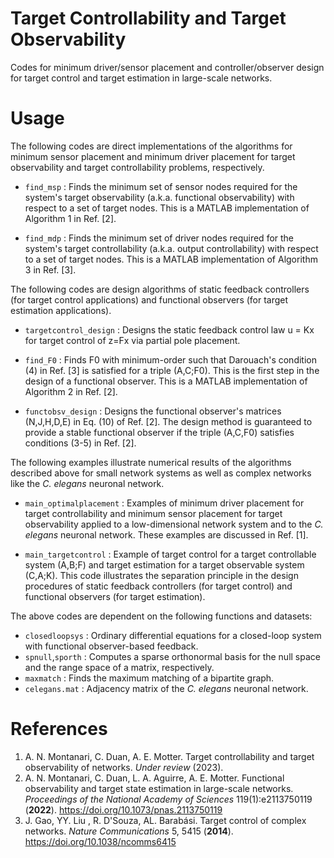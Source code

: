 # Target Controllability and Target Observability
Codes for minimum driver/sensor placement and controller/observer design for target control and target estimation in large-scale networks.


# Usage

The following codes are direct implementations of the algorithms for minimum sensor placement and minimum driver placement for target observability and target controllability problems, respectively.

- `find_msp` : Finds the minimum set of sensor nodes required for the system's target observability (a.k.a. functional observability) with respect to a set of target nodes. This is a MATLAB implementation of Algorithm 1 in Ref. [2].

- `find_mdp` : Finds the minimum set of driver nodes required for the system's target controllability (a.k.a. output controllability) with respect to a set of target nodes. This is a MATLAB implementation of Algorithm 3 in Ref. [3]. 



The following codes are design algorithms of static feedback controllers (for target control applications) and functional observers (for target estimation applications).

- `targetcontrol_design` : Designs the static feedback control law u = Kx for target control of z=Fx via partial pole placement.

- `find_F0` : Finds F0 with minimum-order such that Darouach's condition (4) in Ref. [3] is satisfied for a triple (A,C;F0). This is the first step in the design of a functional observer. This is a MATLAB implementation of Algorithm 2 in Ref. [2].

- `functobsv_design` : Designs the functional observer's matrices (N,J,H,D,E) in Eq. (10) of Ref. [2]. The design method is guaranteed to provide a stable functional observer if the triple (A,C,F0) satisfies conditions (3-5) in Ref. [2].



The following examples illustrate numerical results of the algorithms described above for small network systems as well as complex networks like the *C. elegans* neuronal network.

- `main_optimalplacement` : Examples of minimum driver placement for target controllability and minimum sensor placement for target observability applied to a low-dimensional network system and to the *C. elegans* neuronal network. These examples are discussed in Ref. [1].

- `main_targetcontrol` : Example of target control for a target controllable system (A,B;F) and target estimation for a target observable system (C,A;K). This code illustrates the separation principle in the design procedures of static feedback controllers (for target control) and functional observers (for target estimation).




The above codes are dependent on the following functions and datasets:

- `closedloopsys` : Ordinary differential equations for a closed-loop system with functional observer-based feedback.
- `spnull`,`sporth` :  Computes a sparse orthonormal basis for the null space and the range space of a matrix, respectively.
- `maxmatch` : Finds the maximum matching of a bipartite graph.
- `celegans.mat` : Adjacency matrix of the *C. elegans* neuronal network.


# References
1. A. N. Montanari, C. Duan, A. E. Motter. Target controllability and target observability of networks. *Under review* (2023).
2. A. N. Montanari, C. Duan, L. A. Aguirre, A. E. Motter. Functional observability and target state estimation in large-scale networks. *Proceedings of the National Academy of Sciences* 119(1):e2113750119 (**2022**). 
https://doi.org/10.1073/pnas.2113750119
3. J. Gao, YY. Liu , R. D'Souza, AL. Barabási. Target control of complex networks. *Nature Communications* 5, 5415 (**2014**). https://doi.org/10.1038/ncomms6415
